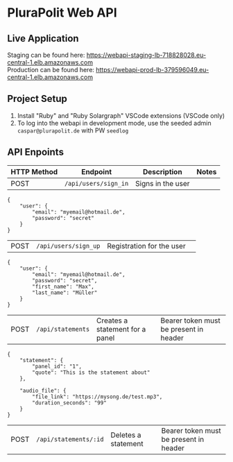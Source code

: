 # PluraPolit Web API

## Live Application

Staging can be found here: https://webapi-staging-lb-718828028.eu-central-1.elb.amazonaws.com </br>
Production can be found here: https://webapi-prod-lb-379596049.eu-central-1.elb.amazonaws.com

## Project Setup
1. Install "Ruby" and "Ruby Solargraph" VSCode extensions (VSCode only)
2. To log into the webapi in development mode, use the seeded admin `caspar@plurapolit.de` with PW `seedlog`

## API Enpoints

| HTTP Method | Endpoint  |  Description | Notes |
|---|---|---|---|
|POST| `/api/users/sign_in`  | Signs in the user  | 
```
{
	"user": {
        "email": "myemail@hotmail.de",
        "password": "secret"
    }
}
```

|  |   |   |  |
|---|---|---|---|
|POST| `/api/users/sign_up`  |  Registration for the user ||
```
{
	"user": {
        "email": "myemail@hotmail.de",
        "password": "secret",
        "first_name": "Max",
        "last_name": "Müller"
    }
}
```
| |   |   | |
|---|---|---|---|
|POST|`/api/statements`|Creates a statement for a panel| Bearer token must be present in header |
```
{
	"statement": {
		"panel_id": "1",
		"quote": "This is the statement about"
	},
	
	"audio_file": {
		"file_link": "https://mysong.de/test.mp3",
		"duration_seconds": "99"
	}
}
```
| |   |   | |
|---|---|---|---|
|POST|`/api/statements/:id`|Deletes a statement| Bearer token must be present in header |